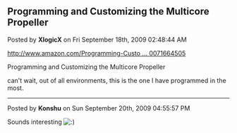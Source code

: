 ## Programming and Customizing the Multicore Propeller
Posted by **XlogicX** on Fri September 18th, 2009 02:48:44 AM

<!-- m --><a class="postlink" href="http://www.amazon.com/Programming-Customizing-Multicore-Propeller-Parallax/dp/0071664505">http://www.amazon.com/Programming-Custo ... 0071664505</a><!-- m -->

Programming and Customizing the Multicore Propeller

can't wait, out of all environments, this is the one I have programmed in the most.

--------------------------------------------------------------------------------

Posted by **Konshu** on Sun September 20th, 2009 04:55:57 PM

Sounds interesting <!-- s:) --><img src="{SMILIES_PATH}/icon_e_smile.gif" alt=":)" title="Smile" /><!-- s:) -->
